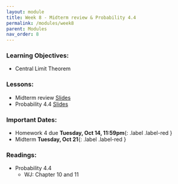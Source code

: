 ```yaml
---
layout: module
title: Week 8 - Midterm review & Probability 4.4 
permalink: /modules/week8
parent: Modules
nav_order: 8
---
```


### Learning Objectives:
* Central Limit Theorem


### Lessons:
* Midterm review [Slides]()
* Probability 4.4 [Slides]()


### Important Dates:
* Homework 4 due **Tuesday, Oct 14, 11:59pm**{: .label .label-red }
* Midterm **Tuesday, Oct 21**{: .label .label-red }


### Readings:
* Probability 4.4 
    * WJ: Chapter 10 and 11


